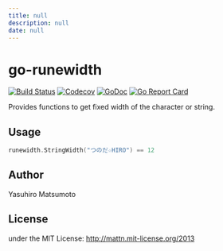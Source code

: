 ```yaml
---
title: null
description: null
date: null
---
```


# go-runewidth

[![Build Status](https://travis-ci.org/mattn/go-runewidth.png?branch=master)](https://travis-ci.org/mattn/go-runewidth)
[![Codecov](https://codecov.io/gh/mattn/go-runewidth/branch/master/graph/badge.svg)](https://codecov.io/gh/mattn/go-runewidth)
[![GoDoc](https://godoc.org/github.com/mattn/go-runewidth?status.svg)](http://godoc.org/github.com/mattn/go-runewidth)
[![Go Report Card](https://goreportcard.com/badge/github.com/mattn/go-runewidth)](https://goreportcard.com/report/github.com/mattn/go-runewidth)

Provides functions to get fixed width of the character or string.

## Usage

```go
runewidth.StringWidth("つのだ☆HIRO") == 12
```

## Author

Yasuhiro Matsumoto

## License

under the MIT License: http://mattn.mit-license.org/2013
